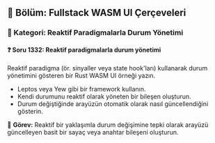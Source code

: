 ## 📘 Bölüm: Fullstack WASM UI Çerçeveleri  
### 🔹 Kategori: Reaktif Paradigmalarla Durum Yönetimi  
#### ❓ Soru 1332: Reaktif paradigmalarla durum yönetimi

Reaktif paradigma (ör. sinyaller veya state hook'ları) kullanarak durum yönetimini gösteren bir Rust WASM UI örneği yazın.

- Leptos veya Yew gibi bir framework kullanın.
- Kendi durumunu reaktif olarak yöneten bir bileşen oluşturun.
- Durum değiştiğinde arayüzün otomatik olarak nasıl güncellendiğini gösterin.

🔧 **Görev:** Reaktif bir yaklaşımla durum değişimine tepki olarak arayüzü güncelleyen basit bir sayaç veya anahtar bileşeni oluşturun.
